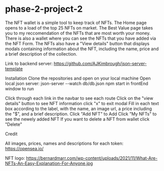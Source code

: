 # phase-2-project-2

The NFT wallet is a simple tool to keep track of NFTs. The Home page opens to a load of the top 25 NFTs on market. The Best Value page takes you to my reccomendation of the NFTs that are most worth your money. There is also a wallet where you can see the NFTs that you have added via the NFT Form. The NFTs also have a "View details" button that displays modals containing information about the NFT, including the name, price and a brief description of the collection.

Link to backend server: 
https://github.com/AJKimbrough/json-server-template

Installation Clone the repositories and open on your local machine
Open local json server:
json-server --watch db/db.json
npm start in frontEnd window to run 


Click through each link in the navbar to see each route
Click on the "view details" button to see NFT information 
click "x" to exit modal
Fill in each text box according to the label, with the name, an image url, a price including the "$", and a brief description. 
Click "Add NFT" to Add
Click "My NFTs" to see the newely added NFT
If you want to delete a NFT from wallet click "Delete"

Credit

All images, prices, names and descriptions for each token: https://opensea.io/

NFT logo: https://bernardmarr.com/wp-content/uploads/2021/11/What-Are-NFTs-An-Easy-Explanation-For-Anyone.jpg
